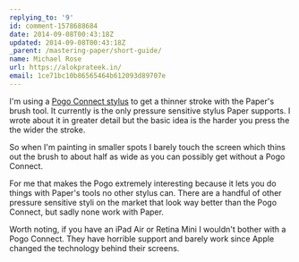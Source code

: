 ```yaml
---
replying_to: '9'
id: comment-1578688684
date: 2014-09-08T00:43:18Z
updated: 2014-09-08T00:43:18Z
_parent: /mastering-paper/short-guide/
name: Michael Rose
url: https://alokprateek.in/
email: 1ce71bc10b86565464b612093d89707e
---
```


I'm using a
[Pogo Connect stylus](https://alokprateek.in/mastering-paper/pogo-connect-smart-pen/)
to get a thinner stroke with the Paper's brush tool. It currently is the only
pressure sensitive stylus Paper supports. I wrote about it in greater detail but
the basic idea is the harder you press the the wider the stroke.

So when I'm painting in smaller spots I barely touch the screen which thins out
the brush to about half as wide as you can possibly get without a Pogo Connect.

For me that makes the Pogo extremely interesting because it lets you do things
with Paper's tools no other stylus can. There are a handful of other pressure
sensitive styli on the market that look way better than the Pogo Connect, but
sadly none work with Paper.

Worth noting, if you have an iPad Air or Retina Mini I wouldn't bother with a
Pogo Connect. They have horrible support and barely work since Apple changed the
technology behind their screens.
